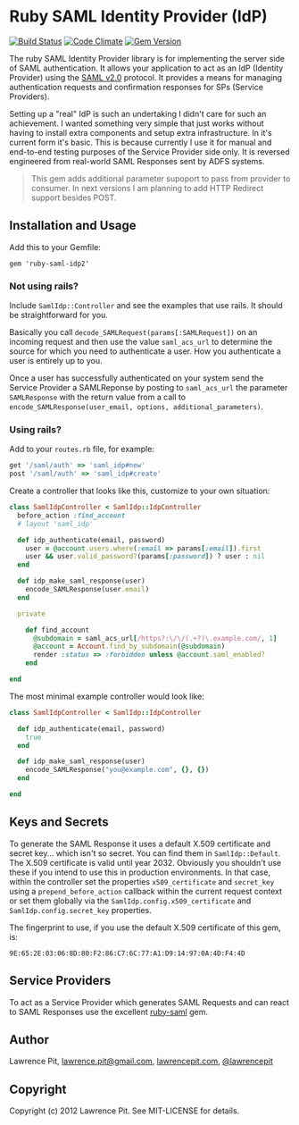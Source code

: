 # Ruby SAML Identity Provider (IdP)

[![Build Status](https://secure.travis-ci.org/lawrencepit/ruby-saml-idp.png)](http://travis-ci.org/lawrencepit/ruby-saml-idp?branch=master)
[![Code Climate](https://codeclimate.com/github/lawrencepit/ruby-saml-idp/badges/gpa.svg)](https://codeclimate.com/github/lawrencepit/ruby-saml-idp)
[![Gem Version](https://fury-badge.herokuapp.com/rb/ruby-saml-idp.png)](http://badge.fury.io/rb/ruby-saml-idp)

The ruby SAML Identity Provider library is for implementing the server side of SAML authentication. It allows your application to act as an IdP (Identity Provider) using the [SAML v2.0](http://en.wikipedia.org/wiki/Security_Assertion_Markup_Language) protocol. It provides a means for managing authentication requests and confirmation responses for SPs (Service Providers).

Setting up a "real" IdP is such an undertaking I didn't care for such an achievement. I wanted something very simple that just works without having to install extra components and setup extra infrastructure. In it's current form it's basic. This is because currently I use it for manual and end-to-end testing purposes of the Service Provider side only. It is reversed engineered from real-world SAML Responses sent by ADFS systems.

> This gem adds additional parameter supoport to pass from provider to consumer. In next versions I am planning to add HTTP Redirect support besides POST.

Installation and Usage
----------------------

Add this to your Gemfile:

    gem 'ruby-saml-idp2'

### Not using rails?

Include `SamlIdp::Controller` and see the examples that use rails. It should be straightforward for you.

Basically you call `decode_SAMLRequest(params[:SAMLRequest])` on an incoming request and then use the value `saml_acs_url` to determine the source for which you need to authenticate a user. How you authenticate a user is entirely up to you.

Once a user has successfully authenticated on your system send the Service Provider a SAMLReponse by posting to `saml_acs_url` the parameter `SAMLResponse` with the return value from a call to `encode_SAMLResponse(user_email, options, additional_parameters)`.

### Using rails?

Add to your `routes.rb` file, for example:

``` ruby
get '/saml/auth' => 'saml_idp#new'
post '/saml/auth' => 'saml_idp#create'
```

Create a controller that looks like this, customize to your own situation:

``` ruby
class SamlIdpController < SamlIdp::IdpController
  before_action :find_account
  # layout 'saml_idp'

  def idp_authenticate(email, password)
    user = @account.users.where(:email => params[:email]).first
    user && user.valid_password?(params[:password]) ? user : nil
  end

  def idp_make_saml_response(user)
    encode_SAMLResponse(user.email)
  end

  private

    def find_account
      @subdomain = saml_acs_url[/https?:\/\/(.+?)\.example.com/, 1]
      @account = Account.find_by_subdomain(@subdomain)
      render :status => :forbidden unless @account.saml_enabled?
    end

end
```

The most minimal example controller would look like:

``` ruby
class SamlIdpController < SamlIdp::IdpController

  def idp_authenticate(email, password)
    true
  end

  def idp_make_saml_response(user)
    encode_SAMLResponse("you@example.com", {}, {})
  end

end
```

Keys and Secrets
----------------

To generate the SAML Response it uses a default X.509 certificate and secret key... which isn't so secret. You can find them in `SamlIdp::Default`. The X.509 certificate is valid until year 2032. Obviously you shouldn't use these if you intend to use this in production environments. In that case, within the controller set the properties `x509_certificate` and `secret_key` using a `prepend_before_action` callback within the current request context or set them globally via the `SamlIdp.config.x509_certificate` and `SamlIdp.config.secret_key` properties.

The fingerprint to use, if you use the default X.509 certificate of this gem, is:

```
9E:65:2E:03:06:8D:80:F2:86:C7:6C:77:A1:D9:14:97:0A:4D:F4:4D
```


Service Providers
-----------------

To act as a Service Provider which generates SAML Requests and can react to SAML Responses use the excellent [ruby-saml](https://github.com/onelogin/ruby-saml) gem.


Author
----------

Lawrence Pit, lawrence.pit@gmail.com, [lawrencepit.com](http://lawrencepit.com), [@lawrencepit](http://twitter.com/lawrencepit)

Copyright
-----------

Copyright (c) 2012 Lawrence Pit. See MIT-LICENSE for details.
